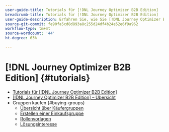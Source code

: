 ```yaml
---
user-guide-title: Tutorials für [!DNL Journey Optimizer B2B Edition]
breadcrumb-title: Tutorials für [!DNL Journey Optimizer B2B Edition]
user-guide-description: Erfahren Sie, wie Sie [!DNL Journey Optimizer B2B Edition] optimal nutzen können. Organisieren Sie Konto- und Käufergruppen-Journeys mithilfe integrierter generativer KI und branchenführender Automatisierung, um die Nachfrage nach spezifischen Angeboten zu maximieren.
source-git-commit: fe90fa5cd8d893a8c255d24df4b24e52e6f9a962
workflow-type: tm+mt
source-wordcount: '44'
ht-degree: 63%

---
```



# [!DNL Journey Optimizer B2B Edition] {#tutorials}

+ [Tutorials für [!DNL Journey Optimizer B2B Edition]](overview.md)
+ [[!DNL Journey Optimizer B2B Edition] – Übersicht](/help/overview-video.md)
+ Gruppen kaufen {#buying-groups}
   + [Übersicht über Käufergruppen](/help/buying-groups/buying-groups-overview.md)
   + [Erstellen einer Einkaufsgruppe](/help/buying-groups/create-a-buying-group.md)
   + [Rollenvorlagen](/help/buying-groups/role-templates.md)
   + [Lösungsinteresse](/help/buying-groups/solution-interest.md)
